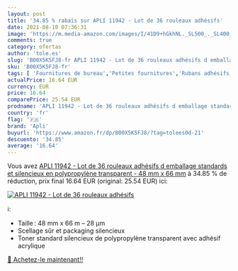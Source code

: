 ```yaml
---
layout: post
title: '34.85 % rabais sur APLI 11942 - Lot de 36 rouleaux adhésifs'
date: 2021-08-10 07:36:31
image: 'https://m.media-amazon.com/images/I/41D9+hGkhNL._SL500_._SL400_.jpg'
comments: true
category: ofertas
author: 'tole.es'
slug: 'B00X5K5FJ8-fr APLI 11942 - Lot de 36 rouleaux adhésifs d emballage...'
sku: 'B00X5K5FJ8-fr'
tags: [ 'Fournitures de bureau','Petites fournitures','Rubans adhésifs','Rubans adhésifs et éléments de fixation','Rubans adhésifs transparents','apli', ]
actualPrice: 16.64 EUR
currency: EUR
price: 16.64
comparePrice: 25.54 EUR
prodname: 'APLI 11942 - Lot de 36 rouleaux adhésifs d emballage standards et silencieux en polypropylène transparent - 48 mm x 66 mm'
country: 'fr'
flag: '🇫🇷'
brand: 'Apli'
buyurl: 'https://www.amazon.fr/dp/B00X5K5FJ8/?tag=tolees0d-21'
descuento: '34.85'
average: '16.64'
---
```


Vous avez [APLI 11942 - Lot de 36 rouleaux adhésifs d emballage standards et silencieux en polypropylène transparent - 48 mm x 66 mm](https://www.amazon.fr/dp/B00X5K5FJ8/?tag=tolees0d-21)  à  34.85 % de réduction, prix final  16.64 EUR (original: 25.54 EUR) ici:

[![APLI 11942 - Lot de 36 rouleaux adhésifs](https://m.media-amazon.com/images/I/41D9+hGkhNL._SL500_._SL400_.jpg)](https://www.amazon.fr/dp/B00X5K5FJ8/?tag=tolees0d-21)

ℹ️:

- Taille : 48 mm x 66 m – 28 µm
- Scellage sûr et packaging silencieux
- Toner standard silencieux de polypropylène transparent avec adhésif acrylique

[🛒 Achetez-le maintenant!!](https://www.amazon.fr/dp/B00X5K5FJ8/?tag=tolees0d-21)
